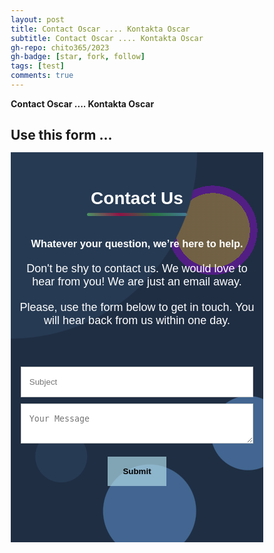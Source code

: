 ```yaml
---
layout: post
title: Contact Oscar .... Kontakta Oscar
subtitle: Contact Oscar .... Kontakta Oscar
gh-repo: chito365/2023
gh-badge: [star, fork, follow]
tags: [test]
comments: true
---
```



**Contact Oscar .... Kontakta Oscar**

## Use this form ...


<style>
@import url("https://fonts.googleapis.com/css2?family=Poppins:wght@300;400;500;600&display=swap");
*{ margin: 0; padding: 0; box-sizing: border-box; } .mr-contact-container{ margin: 15px auto; padding: 8px; max-width: 970px; font-family: 'Poppins', sans-serif; color: #fff; text-align: center; background: radial-gradient( circle at 55% 92%, #426691 0 12%, transparent 12.2% ), radial-gradient( circle at 94% 72%, #426691 0 10%, transparent 10.2% ), radial-gradient( circle at 20% max(78%, 350px), #263a53 0 7%, transparent 7.2% ), radial-gradient( circle at 0% 0%, #263a53 0 40%, transparent 40.2% ), radial-gradient( circle at 80% 20%, #fdb7455e 0 10%, #b300ff58 0 12%, transparent 4% ), #1f2e43; } .mr-contact-inner h2{ padding: 8px; font-size: 28px; line-height: 38px; } .mr-contact-inner h2:after{ content:' '; width: 160px; display: block; height: 5px; margin:4px auto; border-radius:5px; background: linear-gradient(45deg,#479964,#901246,#297441,#457897); } .mr-contact-inner p{ margin-top:20px; font-size: 18px; } .mr-contact-inner2{ padding: 40px 8px; margin: 2px auto; max-width: 400px; } .mr-contact-inner2 input[type="text"],.mr-contact-inner2 input[type="email"],.mr-contact-inner2 textarea{ width: 100%; margin:5px auto; padding: 1rem 0.8rem; border: 1px solid rgba(0, 0, 0, 0.2); outline: 0; transition: border 0.15s; } .mr-contact-inner2 input[type="submit"] { font-weight: bold; margin-top: 1rem; padding: 1rem 1.5rem; border: none; background: rgba(173, 216, 230, 0.7); cursor: pointer; transition: background 0.15s; } .mr-contact-inner2 input[type="submit"]:hover { background: rgba(173, 216, 230, 1); } .mr-contact-inner2 input[type="text"]:focus,.mr-contact-inner2 input[type="email"]:focus,.mr-contact-inner2 textarea:focus{ border: 1px solid #222; } .mr-contact-social{ margin-top: 20px; padding: 10px 0; display: flex; align-items: center; justify-content: center; gap: 10px; } .mr-contact-social > *{ width: 2.2em; height: 2.2em; text-decoration: none; color: inherit; padding:5px; border-radius:50%; background-color: var(--color); box-shadow: 0 5px 4px rgba(0,0,0,.5); transition: transform 300ms ease-in; } .mr-contact-social > *:active { box-shadow: 0 -5px 4px rgba(0,0,0,.5); transform: rotate(360deg); }</style> 
<div class="mr-contact-container"><div class="mr-contact-inner"><h2>Contact Us</h2><h3>Whatever your question, we’re here to help.</h3><p>Don't be shy to contact us. We would love to hear from you! We are just an email away.</p><p>Please, use the form below to get in touch. You will hear back from us within one day.</p></div><form class="mr-contact-inner2" onsubmit="return sendMail(this)"><input class="mr-contact-subject" type="text" placeholder="Subject" required=""><textarea class="mr-contact-message" placeholder="Your Message" required=""></textarea><input type="submit" value="Submit"><div class="mr-contact-social">
     
  </div>
  </form>
</div>
<script>
  function sendMail(e) {
    let mrSubject = document.querySelector('.mr-contact-subject').value;
    let mrMessage = document.querySelector('.mr-contact-message').value;
    if(mrSubject && mrMessage){
    let link = "mailto:kipchirchir8@hotmail.com?&subject=" +mrSubject+ "&body=" + mrMessage;
    window.open(link);
    document.querySelector('.mr-contact-inner2').reset()
   } 
  }
</script>
    